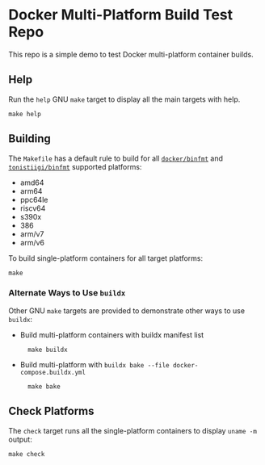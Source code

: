<!-- markdownlint-configure-file
{
  "required-headings": {
    "headings": [
      "# Docker Multi-Platform Build Test Repo",
      "*",
      "## Building",
      "*",
      "### Alternate Ways to Use `buildx`"
      "*"
    ]
  }
}
-->

# Docker Multi-Platform Build Test Repo

This repo is a simple demo to test Docker multi-platform container builds.

## Help

Run the `help` GNU `make` target to display all the main targets with help.

    make help

## Building

The `Makefile` has a default rule to build for all [`docker/binfmt`][1]
and [`tonistiigi/binfmt`][2] supported platforms:

- amd64
- arm64
- ppc64le
- riscv64
- s390x
- 386
- arm/v7
- arm/v6

To build single-platform containers for all target platforms:

    make

### Alternate Ways to Use `buildx`

Other GNU `make` targets are provided to demonstrate other ways to use `buildx`:

- Build multi-platform containers with buildx manifest list

        make buildx

- Build multi-platform with `buildx bake --file docker-compose.buildx.yml`

        make bake

## Check Platforms

The `check` target runs all the single-platform containers to display `uname -m`
output:

    make check

[1]: https://github.com/docker/binfmt
[2]: https://github.com/tonistiigi/binfmt
